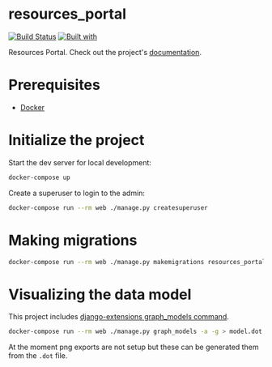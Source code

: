 # resources_portal

[![Build Status](https://travis-ci.org/ccdl/resources_portal.svg?branch=master)](https://travis-ci.org/ccdl/resources_portal)
[![Built with](https://img.shields.io/badge/Built_with-Cookiecutter_Django_Rest-F7B633.svg)](https://github.com/agconti/cookiecutter-django-rest)

Resources Portal. Check out the project's [documentation](http://ccdl.github.io/resources_portal/).

# Prerequisites

- [Docker](https://docs.docker.com/docker-for-mac/install/)

# Initialize the project

Start the dev server for local development:

```bash
docker-compose up
```

Create a superuser to login to the admin:

```bash
docker-compose run --rm web ./manage.py createsuperuser
```

# Making migrations

```bash
docker-compose run --rm web ./manage.py makemigrations resources_portal
```

# Visualizing the data model

This project includes [django-extensions graph_models command](https://django-extensions.readthedocs.io/en/latest/graph_models.html).

```bash
docker-compose run --rm web ./manage.py graph_models -a -g > model.dot
```

At the moment png exports are not setup but these can be generated them from the `.dot` file.
